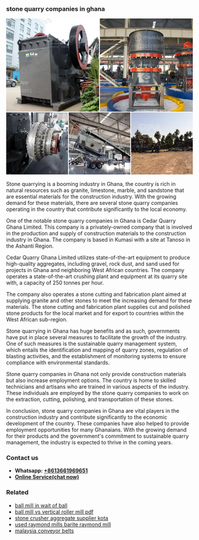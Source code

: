 <h3>stone quarry companies in ghana</h3><img src='1706754294.jpg' alt=''><p>Stone quarrying is a booming industry in Ghana, the country is rich in natural resources such as granite, limestone, marble, and sandstone that are essential materials for the construction industry. With the growing demand for these materials, there are several stone quarry companies operating in the country that contribute significantly to the local economy.</p><p>One of the notable stone quarry companies in Ghana is Cedar Quarry Ghana Limited. This company is a privately-owned company that is involved in the production and supply of construction materials to the construction industry in Ghana. The company is based in Kumasi with a site at Tanoso in the Ashanti Region.</p><p>Cedar Quarry Ghana Limited utilizes state-of-the-art equipment to produce high-quality aggregates, including gravel, rock dust, and sand used for projects in Ghana and neighboring West African countries. The company operates a state-of-the-art crushing plant and equipment at its quarry site with, a capacity of 250 tonnes per hour.</p><p>The company also operates a stone cutting and fabrication plant aimed at supplying granite and other stones to meet the increasing demand for these materials. The stone cutting and fabrication plant supplies cut and polished stone products for the local market and for export to countries within the West African sub-region.</p><p>Stone quarrying in Ghana has huge benefits and as such, governments have put in place several measures to facilitate the growth of the industry. One of such measures is the sustainable quarry management system, which entails the identification and mapping of quarry zones, regulation of blasting activities, and the establishment of monitoring systems to ensure compliance with environmental standards.</p><p>Stone quarry companies in Ghana not only provide construction materials but also increase employment options. The country is home to skilled technicians and artisans who are trained in various aspects of the industry. These individuals are employed by the stone quarry companies to work on the extraction, cutting, polishing, and transportation of these stones.</p><p>In conclusion, stone quarry companies in Ghana are vital players in the construction industry and contribute significantly to the economic development of the country. These companies have also helped to provide employment opportunities for many Ghanaians. With the growing demand for their products and the government's commitment to sustainable quarry management, the industry is expected to thrive in the coming years.</p><h3>Contact us</h3><ul><li><strong>Whatsapp:&nbsp;<a href="https://wa.me/8613661969651">+8613661969651</a></strong></li><li><a href="https://swt.shibang-china.com/?git&amp;zhl&amp;stone quarry companies in ghana"><strong>Online Service(chat now)</strong></a></li></ul><h3>Related</h3><ul><li><a href='ball mill in wait of ball.md'>ball mill in wait of ball</a></li><li><a href='ball mill vs vertical roller mill pdf.md'>ball mill vs vertical roller mill pdf</a></li><li><a href='stone crusher aggregate supplier kota.md'>stone crusher aggregate supplier kota</a></li><li><a href='used raymond mills barite raymond mill.md'>used raymond mills barite raymond mill</a></li><li><a href='malaysia conveyor belts.md'>malaysia conveyor belts</a></li></ul>